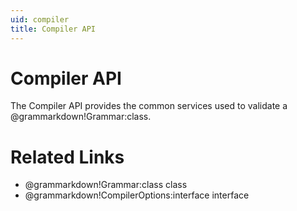 ```yaml
---
uid: compiler
title: Compiler API
---
```


# Compiler API
The Compiler API provides the common services used to validate a @grammarkdown!Grammar:class.

# Related Links
- @grammarkdown!Grammar:class class
- @grammarkdown!CompilerOptions:interface interface